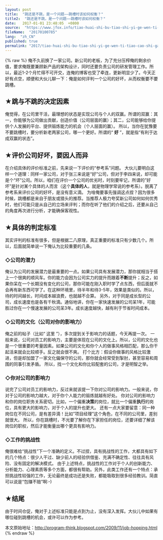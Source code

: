 ```yaml
---
layout: post
title:  "跳还是不跳，是一个问题——跳槽时该如何权衡？"
title2:  "跳还是不跳，是一个问题——跳槽时该如何权衡？"
date:   2017-01-01 23:48:05  +0800
source:  "https://www.jfox.info/tiao-huai-shi-bu-tiao-shi-yi-ge-wen-ti-tiao-cao-shi-gai-ru-he-quan-heng.html"
fileName:  "20170100785"
lang:  "zh_CN"
published: true
permalink: "2017/tiao-huai-shi-bu-tiao-shi-yi-ge-wen-ti-tiao-cao-shi-gai-ru-he-quan-heng.html"
---
```

{% raw %}
俺不久前换了一家公司。新公司的老板，为了充分压榨俺的剩余价值，要求俺既要兼顾新产品的架构设计，同时还要负责公司的研发管理​​ 工作。所以，最近1-2个月忙得不可开交，连俺的博客也受了牵连，更新明显少了。今天正好有点空，顺便和大伙儿聊一下：俺是如何评 ​​​​​​ 判一个公司的好坏，从而权衡要不要跳槽。

## ★跳与不跳的决定因素

俺觉得，在公司里干活，最理想的状态是实现公司与个人的双赢。所谓的双赢：其一，你能够为公司做出贡献，创造价值（公司层面的赢）；其二，公司能够给你提供个人发展的平台、提供锻炼能力的机会（个人层面的赢）。
所以，当你在犹豫要不要跳槽时，要分析新老两家公司，哪一个更好。所谓的“ **好** ”，就是指“有利于达成双赢的状态”。

## ★评价公司好坏，要因人而异

在介绍具体的评价标准之前，先来说一下评价的“参考系”问题。
大伙儿要明白这样一个道理：同样一家公司，对于张三来说是“好”公司，但对于李四来说，却可能是个“坏”公司。所以，咱们在评价一个公司的优劣时，时刻要牢记，所谓的”好坏”是针对某个具体的人而言（这个**具体的人**，就是物理学常说的参考系）。脱离了参考系来评价公司的好坏，是没有意义滴。
为啥俺要事先强调这点捏？因为很多时候，跳槽都是来自于朋友或猎头的推荐。当推荐人极力夸奖新公司如何如何优秀时，他们可能只是从自己的立场来评判；而你在听了他们的介绍之后，还要从自己的角度再次进行分析，才能确保客观性。

## ★具体的判定标准

其实评判的标准有很多，但是根据二八原理，真正重要的标准只有少数几个。所以，后面就简单说一下俺认为比较重要的几条。

### ◇公司的潜力

俺认为公司的发展潜力是最重要的一点。如果公司具有发展潜力，那你就相当于搭上一个很爽的顺风车。你的能力会因为公司实力的提升而跟着**不断**提升；反之，如果你呆在一个长期没有变化的公司，那你可能在刚入职时学了点东西，但后面就不会再有新东西可学了。在这种环境里，待半年和待3-5年，效果是类似的。所以，待的时间越长，时间成本越浪费，也就越不合算。
另外，对于同是成长型的公司，成长速度也是各有千秋滴。通俗地讲，你在一家快速发展的公司呆1年，可能胜过你在一个慢速发展的公司呆3年。成长速度越快，越有利于节省时间成本。

### ◇公司的文化（公司对你的影响力）

俺之前的帖子（比如“ 这里 ”），多次提到关于影响力的话题，今天再提一次。
一般来说，公司对员工的影响力，主要是体现在公司的文化上。所以，公司的文化也是一个很重要的考量因素。如果公司的文化和你个人的做事风格相匹配，那么你干起活来就会比较顺手。反之就会很不爽。
打个比方：假设你做事的风格比较激进，但是却加盟了一家文化偏保守的公司，那你就会经常受到掣肘，甚至容易和周围的同事引发矛盾。
所以，找一个文化和你比较配套的公司，才是明智之举。

### ◇你对公司的影响力

说完了公司对员工的影响力，反过来就该提一下你对公司的影响力。一般来说，你对于公司的影响力越大，对于你个人能力的锻炼就越有好处。
你对公司的影响力和你的岗位职务关系密切。比如，一个偏重**决策**的岗位，就比一个偏重**执行**的岗位，具有更大的影响力，对于个人的提升也更大。
还有一点大家要留意：同一种岗位在不同公司，是有差异滴！比如”项目经理”这个角色，在不同的公司里，差别就很大。
所以，你在跳槽时，不光要了解你在下家担任的岗位，还要详细了解该岗位的职权，然后才能衡量出哪个更具有影响力。

### ◇工作的挑战性

俺很难给“挑战性”下一个准确的定义。不过捏，具有挑战性的工作，大都具有如下的几个特点：很少人干过、缺少前人的经验供借鉴、充满不确定性、往往具有风险、没有固定的解决模式。
由于上述特点，挑战性的工作对于个人的创新能力、分析能力、心理素质等多个方面，都很有帮助。另外，此类工作还有一个特点：承担挑战性较强的工作，无论最终是成功还是失败，都能吸取到很多经验教训。简直可以说是“包赚不赔”啊:-)

## ★结尾

由于时间仓促，俺对于上述标准只能是点到为止，没有深入发挥。大伙儿中如果有哪位碰到跳槽的机会，或许可以作为参考。

本文原始地址：http://program-think.blogspot.com/2009/11/job-hopping.html
{% endraw %}
